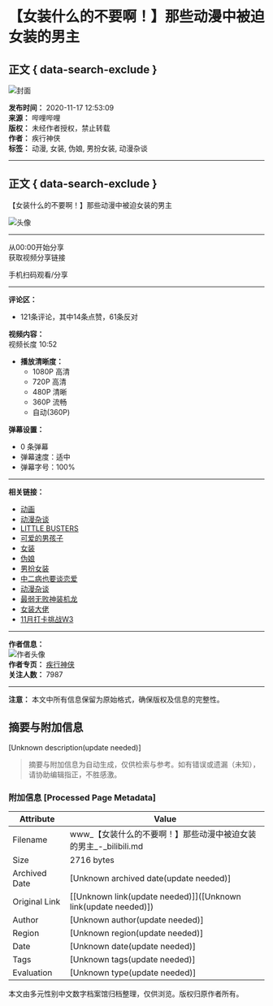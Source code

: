 # 【女装什么的不要啊！】那些动漫中被迫女装的男主

## 正文 { data-search-exclude }


![封面](//i0.hdslb.com/bfs/archive/71d9c71eac2b07a9d5ef9ac9da9eb1026b705205.jpg@100w_100h_1c.webp)

**发布时间：** 2020-11-17 12:53:09  
**来源：** 哔哩哔哩  
**版权：** 未经作者授权，禁止转载  
**作者：** 疾行神侠  
**标签：** 动漫, 女装, 伪娘, 男扮女装, 动漫杂谈

---

## 正文 { data-search-exclude }

【女装什么的不要啊！】那些动漫中被迫女装的男主

![头像](//i1.hdslb.com/bfs/face/03f792805d38de3db40e33b0904cf1c77ff4b09c.jpg@96w.webp)

---

从00:00开始分享  
获取视频分享链接  

手机扫码观看/分享  

---

**评论区：**  
- 121条评论，其中14条点赞，61条反对

**视频内容：**  
视频长度 10:52  
- **播放清晰度：**
  - 1080P 高清
  - 720P 高清
  - 480P 清晰
  - 360P 流畅
  - 自动(360P)

**弹幕设置：**  
- 0 条弹幕  
- 弹幕速度：适中  
- 弹幕字号：100%  

---

**相关链接：**  
- [动画](//www.bilibili.com/v/douga/)  
- [动漫杂谈](//www.bilibili.com/v/douga/acgntalks/)  
- [LITTLE BUSTERS](//search.bilibili.com/all?keyword=LITTLE%20BUSTERS&from_source=video_tag)  
- [可爱的男孩子](//search.bilibili.com/all?keyword=%E5%8F%AF%E7%88%B1%E7%9A%84%E7%94%B7%E5%AD%A9%E5%AD%90&from_source=video_tag)  
- [女装](//search.bilibili.com/all?keyword=%E5%A5%B3%E8%A3%85&from_source=video_tag)  
- [伪娘](//search.bilibili.com/all?keyword=%E4%BC%AA%E5%A8%98&from_source=video_tag)  
- [男扮女装](//search.bilibili.com/all?keyword=%E7%94%B7%E6%89%AE%E5%A5%B3%E8%A3%85&from_source=video_tag)  
- [中二病也要谈恋爱](//search.bilibili.com/all?keyword=%E4%B8%AD%E4%BA%8C%E7%97%85%E4%B9%9F%E8%A6%81%E8%B0%88%E6%81%8B%E7%88%B1&from_source=video_tag)  
- [动漫杂谈](//search.bilibili.com/all?keyword=%E5%8A%A8%E6%BC%AB%E6%9D%82%E8%B0%88&from_source=video_tag)  
- [最弱无败神装机龙](//search.bilibili.com/all?keyword=%E6%9C%80%E5%BC%B1%E6%97%A0%E8%B4%A5%E7%A5%9E%E8%A3%85%E6%9C%BA%E9%BE%99&from_source=video_tag)  
- [女装大佬](//search.bilibili.com/all?keyword=%E5%A5%B3%E8%A3%85%E5%A4%A7%E4%BD%AC&from_source=video_tag)  
- [11月打卡挑战W3](//search.bilibili.com/all?keyword=11%E6%9C%88%E6%89%93%E5%8D%A1%E6%8C%91%E6%88%98W3&from_source=video_tag)  

--- 

**作者信息：**  
![作者头像](//i1.hdslb.com/bfs/face/03f792805d38de3db40e33b0904cf1c77ff4b09c.jpg@96w_96h_1c_1s_!web-avatar.webp)  
**作者专页：** [疾行神侠](//space.bilibili.com/409630615)  
**关注人数：** 7987  

--- 

**注意：** 本文中所有信息保留为原始格式，确保版权及信息的完整性。
<!-- tcd_original_link https://www.bilibili.com/video/av970308100/ -->


## 摘要与附加信息

<!-- tcd_abstract -->
[Unknown description(update needed)]
<!-- tcd_abstract_end -->

> 摘要与附加信息为自动生成，仅供检索与参考。如有错误或遗漏（未知），请协助编辑指正，不胜感激。

### 附加信息 [Processed Page Metadata]

| Attribute       | Value                                  |
|-----------------|----------------------------------------|
| Filename        | www_【女装什么的不要啊！】那些动漫中被迫女装的男主_-_bilibili.md                             |
| Size            | 2716 bytes                           |
| Archived Date   | [Unknown archived date(update needed)]                             |
| Original Link   | [[Unknown link(update needed)]]([Unknown link(update needed)])                       |
| Author          | [Unknown author(update needed)]                               |
| Region          | [Unknown region(update needed)]                               |
| Date            | [Unknown date(update needed)]                                 |
| Tags            | [Unknown tags(update needed)]                                 |
| Evaluation            | [Unknown type(update needed)]                                 |
<!-- tcd_table_end -->

本文由多元性别中文数字档案馆归档整理，仅供浏览。版权归原作者所有。
